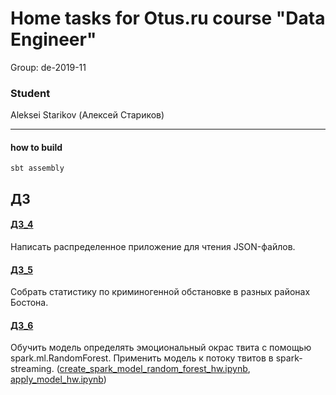 
# Home tasks for Otus.ru course "Data Engineer"

Group: de-2019-11

### Student
Aleksei Starikov (Алексей Стариков)

----------------------------------------------------------

#### how to build
```
sbt assembly
```

## ДЗ

#### [ДЗ_4](https://github.com/axreldable/otus_data_engineer_2019_11_starikov/tree/master/hw-4)
Написать распределенное приложение для чтения JSON-файлов.

#### [ДЗ_5](https://github.com/axreldable/otus_data_engineer_2019_11_starikov/tree/master/hw-5)
Собрать статистику по криминогенной обстановке в разных районах Бостона.

#### [ДЗ_6](https://github.com/axreldable/data-engineer/tree/master/spark_ml)
Обучить модель определять эмоциональный окрас твита с помощью spark.ml.RandomForest. 
Применить модель к потоку твитов в spark-streaming.
([create_spark_model_random_forest_hw.ipynb](https://github.com/axreldable/data-engineer/blob/master/spark_ml/notebooks/create_spark_model_random_forest_hw.ipynb), 
[apply_model_hw.ipynb](https://github.com/axreldable/data-engineer/blob/master/spark_ml/notebooks/apply_model_hw.ipynb))
